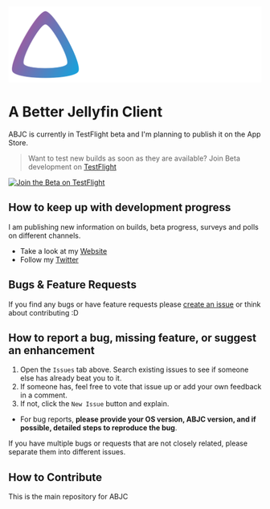 ![ABJC Logo](https://github.com/ABJC/ABJC-tvOS/blob/main/Assets/wide_dark@3x.png?raw=true)

# A Better Jellyfin Client

ABJC is currently in TestFlight beta and I'm planning to publish it on the App Store. 

> Want to test new builds as soon as they are available? 
> Join Beta development on [TestFlight](https://ndu9a1ak6f5.typeform.com/to/jm09PRGQ#hidden1=github)

<a href='https://forms.gle/15a3aiWUsUmxCsXY7'><img height='70' alt='Join the Beta on TestFlight' src='https://anotherlens.app/testflight-badge.png'/></a>


## How to keep up with development progress

I am publishing new information on builds, beta progress, surveys and polls on different channels.

- Take a look at my [Website](https://abjc.tech)
- Follow my [Twitter](https://twitter.com/abjc_app)

## Bugs & Feature Requests
If you find any bugs or have feature requests please [create an issue](https://github.com/ABJC/ABJC-tvOS/issues) or think about contributing :D


## How to report a bug, missing feature, or suggest an enhancement
1. Open the `Issues` tab above. Search existing issues to see if someone else has already beat you to it. 
2. If someone has, feel free to vote that issue up or add your own feedback in a comment.
3. If not, click the `New Issue` button and explain. 
-  For bug reports, **please provide your OS version, ABJC version, and if possible, detailed steps to reproduce the bug**.

If you have multiple bugs or requests that are not closely related, please separate them into different issues.

## How to Contribute


This is the main repository for ABJC

